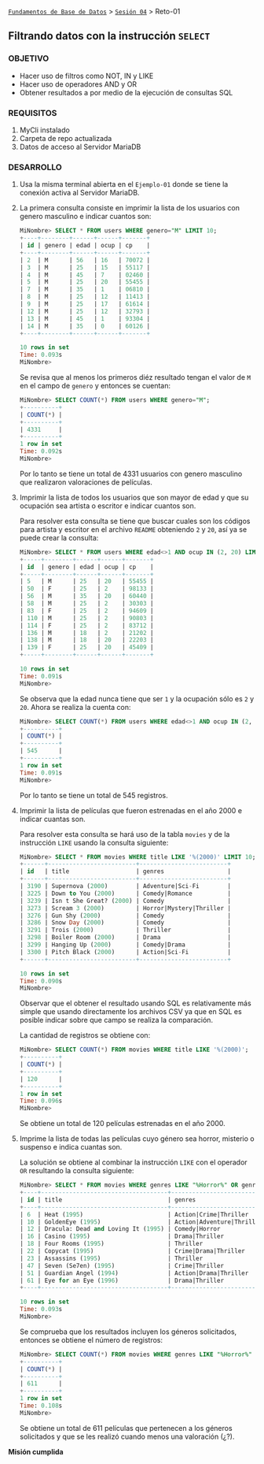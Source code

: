 [`Fundamentos de Base de Datos`](../../Readme.md) > [`Sesión 04`](../Readme.md) > Reto-01
## Filtrando datos con la instrucción `SELECT`

### OBJETIVO
- Hacer uso de filtros como NOT, IN y LIKE
- Hacer uso de operadores AND y OR
- Obtener resultados a por medio de la ejecución de consultas SQL

### REQUISITOS
1. MyCli instalado
1. Carpeta de repo actualizada
1. Datos de acceso al Servidor MariaDB

### DESARROLLO
1. Usa la misma terminal abierta en el `Ejemplo-01` donde se tiene la conexión activa al Servidor MariaDB.

1. La primera consulta consiste en imprimir la lista de los usuarios con genero masculino e indicar cuantos son:
   ```sql
   MiNombre> SELECT * FROM users WHERE genero="M" LIMIT 10;
   +----+--------+------+------+-------+
   | id | genero | edad | ocup | cp    |
   +----+--------+------+------+-------+
   | 2  | M      | 56   | 16   | 70072 |
   | 3  | M      | 25   | 15   | 55117 |
   | 4  | M      | 45   | 7    | 02460 |
   | 5  | M      | 25   | 20   | 55455 |
   | 7  | M      | 35   | 1    | 06810 |
   | 8  | M      | 25   | 12   | 11413 |
   | 9  | M      | 25   | 17   | 61614 |
   | 12 | M      | 25   | 12   | 32793 |
   | 13 | M      | 45   | 1    | 93304 |
   | 14 | M      | 35   | 0    | 60126 |
   +----+--------+------+------+-------+

   10 rows in set
   Time: 0.093s
   MiNombre>  
   ```
   Se revisa que al menos los primeros diéz resultado tengan el valor de `M` en el campo de `genero` y entonces se cuentan:
   ```sql
   MiNombre> SELECT COUNT(*) FROM users WHERE genero="M";
   +----------+
   | COUNT(*) |
   +----------+
   | 4331     |
   +----------+
   1 row in set
   Time: 0.092s
   MiNombre>  
   ```
   Por lo tanto se tiene un total de 4331 usuarios con genero masculino que realizaron valoraciones de películas.

1. Imprimir la lista de todos los usuarios que son mayor de edad y que su ocupación sea artista o escritor e indicar cuantos son.

   Para resolver esta consulta se tiene que buscar cuales son los códigos para artista y escritor en el archivo `README` obteniendo `2` y `20`, así ya se puede crear la consulta:
   ```sql
   MiNombre> SELECT * FROM users WHERE edad<>1 AND ocup IN (2, 20) LIMIT 10;
   +-----+--------+------+------+-------+
   | id  | genero | edad | ocup | cp    |
   +-----+--------+------+------+-------+
   | 5   | M      | 25   | 20   | 55455 |
   | 50  | F      | 25   | 2    | 98133 |
   | 56  | M      | 35   | 20   | 60440 |
   | 58  | M      | 25   | 2    | 30303 |
   | 83  | F      | 25   | 2    | 94609 |
   | 110 | M      | 25   | 2    | 90803 |
   | 114 | F      | 25   | 2    | 83712 |
   | 136 | M      | 18   | 2    | 21202 |
   | 138 | M      | 18   | 20   | 22203 |
   | 139 | F      | 25   | 20   | 45409 |
   +-----+--------+------+------+-------+

   10 rows in set
   Time: 0.091s
   MiNombre>  
   ```
   Se observa que la edad nunca tiene que ser `1` y la ocupación sólo es `2` y `20`. Ahora se realiza la cuenta con:
   ```sql
   MiNombre> SELECT COUNT(*) FROM users WHERE edad<>1 AND ocup IN (2, 20);
   +----------+
   | COUNT(*) |
   +----------+
   | 545      |
   +----------+
   1 row in set
   Time: 0.091s
   MiNombre>  
   ```
   Por lo tanto se tiene un total de 545 registros.

1. Imprimir la lista de películas que fueron estrenadas en el año 2000 e indicar cuantas son.

   Para resolver esta consulta se hará uso de la tabla `movies` y de la instrucción `LIKE` usando la consulta siguiente:
   ```sql
   MiNombre> SELECT * FROM movies WHERE title LIKE '%(2000)' LIMIT 10;             
   +------+-------------------------+-------------------------+
   | id   | title                   | genres                  |
   +------+-------------------------+-------------------------+
   | 3190 | Supernova (2000)        | Adventure|Sci-Fi        |
   | 3225 | Down to You (2000)      | Comedy|Romance          |
   | 3239 | Isn t She Great? (2000) | Comedy                  |
   | 3273 | Scream 3 (2000)         | Horror|Mystery|Thriller |
   | 3276 | Gun Shy (2000)          | Comedy                  |
   | 3286 | Snow Day (2000)         | Comedy                  |
   | 3291 | Trois (2000)            | Thriller                |
   | 3298 | Boiler Room (2000)      | Drama                   |
   | 3299 | Hanging Up (2000)       | Comedy|Drama            |
   | 3300 | Pitch Black (2000)      | Action|Sci-Fi           |
   +------+-------------------------+-------------------------+

   10 rows in set
   Time: 0.090s
   MiNombre>  
   ```
   Observar que el obtener el resultado usando SQL es relativamente más simple que usando directamente los archivos CSV ya que en SQL es posible indicar sobre que campo se realiza la comparación.

   La cantidad de registros se obtiene con:
   ```sql
   MiNombre> SELECT COUNT(*) FROM movies WHERE title LIKE '%(2000)';
   +----------+
   | COUNT(*) |
   +----------+
   | 120      |
   +----------+
   1 row in set
   Time: 0.096s
   MiNombre>  
   ```
   Se obtiene un total de 120 películas estrenadas en el año 2000.

1. Imprime la lista de todas las películas cuyo género sea horror, misterio o suspenso e indica cuantas son.

   La solución se obtiene al combinar la instrucción `LIKE` con el operador `OR` resultando la consulta siguiente:
   ```sql
   MiNombre> SELECT * FROM movies WHERE genres LIKE "%Horror%" OR genres LIKE "%Mystery%" OR genres LIKE "%Thriller%" LIMIT 10;
   +----+------------------------------------+---------------------------+
   | id | title                              | genres                    |
   +----+------------------------------------+---------------------------+
   | 6  | Heat (1995)                        | Action|Crime|Thriller     |
   | 10 | GoldenEye (1995)                   | Action|Adventure|Thriller |
   | 12 | Dracula: Dead and Loving It (1995) | Comedy|Horror             |
   | 16 | Casino (1995)                      | Drama|Thriller            |
   | 18 | Four Rooms (1995)                  | Thriller                  |
   | 22 | Copycat (1995)                     | Crime|Drama|Thriller      |
   | 23 | Assassins (1995)                   | Thriller                  |
   | 47 | Seven (Se7en) (1995)               | Crime|Thriller            |
   | 51 | Guardian Angel (1994)              | Action|Drama|Thriller     |
   | 61 | Eye for an Eye (1996)              | Drama|Thriller            |
   +----+------------------------------------+---------------------------+

   10 rows in set
   Time: 0.093s
   MiNombre>  
   ```
   Se comprueba que los resultados incluyen los géneros solicitados, entonces se obtiene el número de registros:
   ```sql
   MiNombre> SELECT COUNT(*) FROM movies WHERE genres LIKE "%Horror%" OR genres LIKE "%Mystery%" OR genres LIKE "%Thriller%";
   +----------+
   | COUNT(*) |
   +----------+
   | 611      |
   +----------+
   1 row in set
   Time: 0.108s
   MiNombre>  
   ```
   Se obtiene un total de 611 películas que pertenecen a los géneros solicitados y que se les realizó cuando menos una valoración (¿?).

__Misión cumplida__
